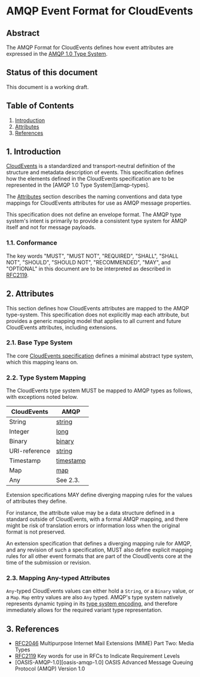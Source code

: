# AMQP Event Format for CloudEvents

## Abstract

The AMQP Format for CloudEvents defines how event attributes are expressed in
the [AMQP 1.0 Type System][type-system].

## Status of this document

This document is a working draft.

## Table of Contents

1. [Introduction](#1-introduction)
2. [Attributes](#2-attributes)
3. [References](#3-references)

## 1. Introduction

[CloudEvents][ce] is a standardized and transport-neutral definition of the
structure and metadata description of events. This specification defines how the
elements defined in the CloudEvents specification are to be represented in the
[AMQP 1.0 Type System][amqp-types].

The [Attributes](#2-attributes) section describes the naming conventions and
data type mappings for CloudEvents attributes for use as AMQP message
properties.

This specification does not define an envelope format. The AMQP type system's
intent is primarily to provide a consistent type system for AMQP itself and not
for message payloads.

### 1.1. Conformance

The key words "MUST", "MUST NOT", "REQUIRED", "SHALL", "SHALL NOT", "SHOULD",
"SHOULD NOT", "RECOMMENDED", "MAY", and "OPTIONAL" in this document are to be
interpreted as described in [RFC2119][rfc2119].

## 2. Attributes

This section defines how CloudEvents attributes are mapped to the AMQP
type-system. This specification does not explicitly map each attribute, but
provides a generic mapping model that applies to all current and future
CloudEvents attributes, including extensions.

### 2.1. Base Type System

The core [CloudEvents specification][ce] defines a minimal abstract type system,
which this mapping leans on.

### 2.2. Type System Mapping

The CloudEvents type system MUST be mapped to AMQP types as follows, with
exceptions noted below.

| CloudEvents   | AMQP                        |
| ------------- | --------------------------- |
| String        | [string][amqp-string]       |
| Integer       | [long][amqp-long]           |
| Binary        | [binary][amqp-binary]       |
| URI-reference | [string][amqp-string]       |
| Timestamp     | [timestamp][amqp-timestamp] |
| Map           | [map][amqp-map]             |
| Any           | See 2.3.                    |

Extension specifications MAY define diverging mapping rules for the values of
attributes they define.

For instance, the attribute value may be a data structure defined in a standard
outside of CloudEvents, with a formal AMQP mapping, and there might be risk of
translation errors or information loss when the original format is not
preserved.

An extension specification that defines a diverging mapping rule for AMQP, and
any revision of such a specification, MUST also define explicit mapping rules
for all other event formats that are part of the CloudEvents core at the time of
the submission or revision.

### 2.3. Mapping Any-typed Attributes

`Any`-typed CloudEvents values can either hold a `String`, or a `Binary` value,
or a `Map`. `Map` entry values are also `Any` typed. AMQP's type system natively
represents dynamic typing in its [type system encoding][type-system-encoding],
and therefore immediately allows for the required variant type representation.

## 3. References

- [RFC2046][rfc2046] Multipurpose Internet Mail Extensions (MIME) Part Two:
  Media Types
- [RFC2119][rfc2119] Key words for use in RFCs to Indicate Requirement Levels
- [OASIS-AMQP-1.0][oasis-amqp-1.0] OASIS Advanced Message Queuing Protocol
  (AMQP) Version 1.0

[ce]: ./spec.md
[content-type]: https://tools.ietf.org/html/rfc7231#section-3.1.1.5
[type-system]:
  https://docs.oasis-open.org/amqp/core/v1.0/os/amqp-core-types-v1.0-os.html
[type-system-encoding]:
  http://docs.oasis-open.org/amqp/core/v1.0/os/amqp-core-types-v1.0-os.html#section-encodings
[amqp-string]:
  http://docs.oasis-open.org/amqp/core/v1.0/os/amqp-core-types-v1.0-os.html#type-string
[amqp-long]:
  http://docs.oasis-open.org/amqp/core/v1.0/os/amqp-core-types-v1.0-os.html#type-long
[amqp-binary]:
  http://docs.oasis-open.org/amqp/core/v1.0/os/amqp-core-types-v1.0-os.html#type-binary
[amqp-timestamp]:
  http://docs.oasis-open.org/amqp/core/v1.0/os/amqp-core-types-v1.0-os.html#type-timestamp
[amqp-map]:
  http://docs.oasis-open.org/amqp/core/v1.0/os/amqp-core-types-v1.0-os.html#type-map
[amqp-describedtype]:
  http://docs.oasis-open.org/amqp/core/v1.0/os/amqp-core-types-v1.0-os.html#doc-idp38080
[rfc2046]: https://tools.ietf.org/html/rfc2046
[rfc2119]: https://tools.ietf.org/html/rfc2119
[rfc4627]: https://tools.ietf.org/html/rfc4627
[rfc4648]: https://tools.ietf.org/html/rfc4648
[rfc6839]: https://tools.ietf.org/html/rfc6839#section-3.1
[rfc8259]: https://tools.ietf.org/html/rfc8259
